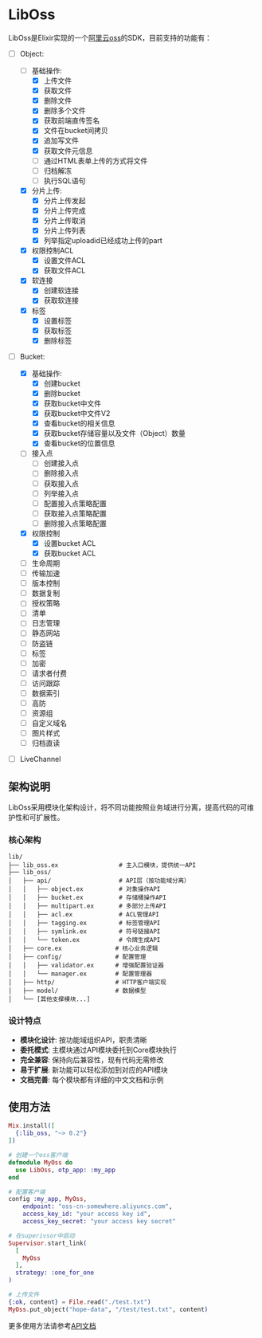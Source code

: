 <!-- MDOC !-->
# LibOss

LibOss是Elixir实现的一个[阿里云oss](https://help.aliyun.com/product/31815.html)的SDK，目前支持的功能有：

- [ ] Object:
  - [ ] 基础操作:
    - [x] 上传文件
    - [x] 获取文件
    - [x] 删除文件
    - [x] 删除多个文件
    - [x] 获取前端直传签名
    - [x] 文件在bucket间拷贝
    - [x] 追加写文件
    - [x] 获取文件元信息
    - [ ] 通过HTML表单上传的方式将文件
    - [ ] 归档解冻
    - [ ] 执行SQL语句

  - [x] 分片上传:
    - [x] 分片上传发起
    - [x] 分片上传完成
    - [x] 分片上传取消
    - [x] 分片上传列表
    - [x] 列举指定uploadid已经成功上传的part

  - [x] 权限控制ACL
    - [x] 设置文件ACL
    - [x] 获取文件ACL
  - [x] 软连接
    - [x] 创建软连接
    - [x] 获取软连接
  - [x] 标签
    - [x] 设置标签
    - [x] 获取标签
    - [x] 删除标签
 
- [ ] Bucket:
  - [x] 基础操作:
    - [x] 创建bucket
    - [x] 删除bucket
    - [x] 获取bucket中文件
    - [x] 获取bucket中文件V2
    - [x] 查看bucket的相关信息
    - [x] 获取bucket存储容量以及文件（Object）数量
    - [x] 查看bucket的位置信息

  - [ ] 接入点
    - [ ] 创建接入点
    - [ ] 删除接入点
    - [ ] 获取接入点
    - [ ] 列举接入点
    - [ ] 配置接入点策略配置
    - [ ] 获取接入点策略配置
    - [ ] 删除接入点策略配置

  - [x] 权限控制
    - [x] 设置bucket ACL
    - [x] 获取bucket ACL

  - [ ] 生命周期
  - [ ] 传输加速
  - [ ] 版本控制
  - [ ] 数据复制
  - [ ] 授权策略
  - [ ] 清单
  - [ ] 日志管理
  - [ ] 静态网站
  - [ ] 防盗链
  - [ ] 标签
  - [ ] 加密
  - [ ] 请求者付费
  - [ ] 访问跟踪
  - [ ] 数据索引
  - [ ] 高防
  - [ ] 资源组
  - [ ] 自定义域名
  - [ ] 图片样式
  - [ ] 归档直读

- [ ] LiveChannel


## 架构说明

LibOss采用模块化架构设计，将不同功能按照业务域进行分离，提高代码的可维护性和可扩展性。

### 核心架构

```
lib/
├── lib_oss.ex                 # 主入口模块，提供统一API
├── lib_oss/
│   ├── api/                   # API层（按功能域分离）
│   │   ├── object.ex          # 对象操作API
│   │   ├── bucket.ex          # 存储桶操作API
│   │   ├── multipart.ex       # 多部分上传API
│   │   ├── acl.ex             # ACL管理API
│   │   ├── tagging.ex         # 标签管理API
│   │   ├── symlink.ex         # 符号链接API
│   │   └── token.ex           # 令牌生成API
│   ├── core.ex               # 核心业务逻辑
│   ├── config/               # 配置管理
│   │   ├── validator.ex      # 增强配置验证器
│   │   └── manager.ex        # 配置管理器
│   ├── http/                 # HTTP客户端实现
│   ├── model/                # 数据模型
│   └── [其他支撑模块...]
```

### 设计特点

- **模块化设计**: 按功能域组织API，职责清晰
- **委托模式**: 主模块通过API模块委托到Core模块执行
- **完全兼容**: 保持向后兼容性，现有代码无需修改
- **易于扩展**: 新功能可以轻松添加到对应的API模块
- **文档完善**: 每个模块都有详细的中文文档和示例

## 使用方法

```elixir
Mix.install([
  {:lib_oss, "~> 0.2"}
])

# 创建一个oss客户端
defmodule MyOss do
  use LibOss, otp_app: :my_app
end

# 配置客户端
config :my_app, MyOss,
    endpoint: "oss-cn-somewhere.aliyuncs.com",
    access_key_id: "your access key id",
    access_key_secret: "your access key secret"

# 在superivsor中启动
Supervisor.start_link(
  [
    MyOss
  ],
  strategy: :one_for_one
)

# 上传文件
{:ok, content} = File.read("./test.txt")
MyOss.put_object("hope-data", "/test/test.txt", content)
```

更多使用方法请参考[API文档](https://hexdocs.pm/lib_oss/LibOss.html)